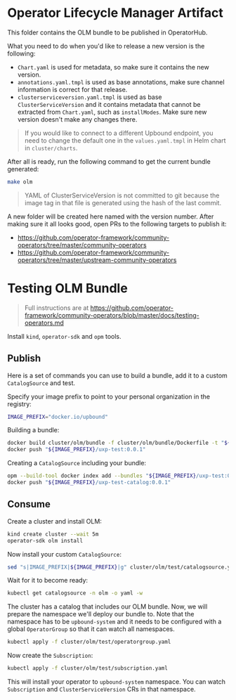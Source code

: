 # Operator Lifecycle Manager Artifact

This folder contains the OLM bundle to be published in OperatorHub.

What you need to do when you'd like to release a new version is the following:
* `Chart.yaml` is used for metadata, so make sure it contains the new version.
* `annotations.yaml.tmpl` is used as base annotations, make sure channel information
  is correct for that release.
* `clusterserviceversion.yaml.tmpl` is used as base `ClusterServiceVersion` and it
  contains metadata that cannot be extracted from `Chart.yaml`, such as `installModes`.
  Make sure new version doesn't make any changes there.

> If you would like to connect to a different Upbound endpoint, you need to change
> the default one in the `values.yaml.tmpl` in Helm chart in `cluster/charts`.

After all is ready, run the following command to get the current bundle generated:
```bash
make olm
```

> YAML of ClusterServiceVersion is not committed to git because the image tag
> in that file is generated using the hash of the last commit.

A new folder will be created here named with the version number. After making sure
it all looks good, open PRs to the following targets to publish it:
* https://github.com/operator-framework/community-operators/tree/master/community-operators
* https://github.com/operator-framework/community-operators/tree/master/upstream-community-operators


# Testing OLM Bundle

> Full instructions are at https://github.com/operator-framework/community-operators/blob/master/docs/testing-operators.md

Install `kind`, `operator-sdk` and `opm` tools.

## Publish

Here is a set of commands you can use to build a bundle, add it to a custom
`CatalogSource` and test.

Specify your image prefix to point to your personal organization in the registry:
```bash
IMAGE_PREFIX="docker.io/upbound"
```

Building a bundle:
```bash
docker build cluster/olm/bundle -f cluster/olm/bundle/Dockerfile -t "${IMAGE_PREFIX}/uxp-test:0.0.1"
docker push "${IMAGE_PREFIX}/uxp-test:0.0.1"
```

Creating a `CatalogSource` including your bundle:
```bash
opm --build-tool docker index add --bundles "${IMAGE_PREFIX}/uxp-test:0.0.1" --tag "${IMAGE_PREFIX}/uxp-test-catalog:0.0.1"
docker push "${IMAGE_PREFIX}/uxp-test-catalog:0.0.1"
```

## Consume

Create a cluster and install OLM:
```bash
kind create cluster --wait 5m
operator-sdk olm install
```

Now install your custom `CatalogSource`:
```bash
sed "s|IMAGE_PREFIX|${IMAGE_PREFIX}|g" cluster/olm/test/catalogsource.yaml | kubectl apply -f -
```

Wait for it to become ready:
```bash
kubectl get catalogsource -n olm -o yaml -w
```

The cluster has a catalog that includes our OLM bundle. Now, we will prepare the
namespace we'll deploy our bundle to. Note that the namespace has to be `upbound-system`
and it needs to be configured with a global `OperatorGroup` so that it can watch
all namespaces.
```bash
kubectl apply -f cluster/olm/test/operatorgroup.yaml
```

Now create the `Subscription`:
```bash
kubectl apply -f cluster/olm/test/subscription.yaml
```

This will install your operator to `upbound-system` namespace. You can watch
`Subscription` and `ClusterServiceVersion` CRs in that namespace.